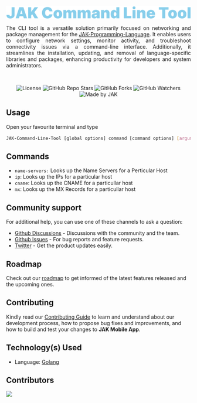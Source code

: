 <br />

<div align=center>

![Title](https://raw.githubusercontent.com/Jonak-Adipta-Kalita/JAK-Command-Line-Tool/main/assets/title.png)

</div>

<div align=justify>

The CLI tool is a versatile solution primarily focused on networking and package management for the [JAK-Programming-Language](https://github.com/Jonak-Adipta-Kalita/JAK-Programming-Language). It enables users to configure network settings, monitor activity, and troubleshoot connectivity issues via a command-line interface. Additionally, it streamlines the installation, updating, and removal of language-specific libraries and packages, enhancing productivity for developers and system administrators.

</div>

<br />

<div align=center>

![License](https://img.shields.io/github/license/Jonak-Adipta-Kalita/JAK-Command-Line-Tool?style=for-the-badge)
![GitHub Repo Stars](https://img.shields.io/github/stars/Jonak-Adipta-Kalita/JAK-Command-Line-Tool?style=for-the-badge)
![GitHub Forks](https://img.shields.io/github/forks/Jonak-Adipta-Kalita/JAK-Command-Line-Tool?style=for-the-badge)
![GitHub Watchers](https://img.shields.io/github/watchers/Jonak-Adipta-Kalita/JAK-Command-Line-Tool?style=for-the-badge)
![Made by JAK](https://img.shields.io/badge/BeastNight%20TV-Made%20by%20JAK-blue?style=for-the-badge)

</div>

## Usage

Open your favourite terminal and type

```bash
JAK-Command-Line-Tool [global options] command [command options] [arguments...]
```

## Commands

-   `name-servers:` Looks up the Name Servers for a Perticular Host
-   `ip`: Looks up the IPs for a particular host
-   `cname`: Looks up the CNAME for a particullar host
-   `mx`: Looks up the MX Records for a particullar host

## Community support

For additional help, you can use one of these channels to ask a question:

-   [Github Discussions](https://github.com/Jonak-Adipta-Kalita/JAK-Command-Line-Tool/discussions) - Discussions with the community and the team.
-   [Github Issues](https://github.com/Jonak-Adipta-Kalita/JAK-Command-Line-Tool/issues) - For bug reports and feature requests.
-   [Twitter](https://twitter.com/AdiptaJonak) - Get the product updates easily.

## Roadmap

Check out our [roadmap](https://github.com/users/Jonak-Adipta-Kalita/projects/14) to get informed of the latest features released and the upcoming ones.

## Contributing

Kindly read our [Contributing Guide](CONTRIBUTING.md) to learn and understand about our development process, how to propose bug fixes and improvements, and how to build and test your changes to **JAK Mobile App**.

## Technology(s) Used

-   Language: [Golang](https://golang.org/)

## Contributors

<a href = "https://github.com/Jonak-Adipta-Kalita/JAK-Command-Line-Tool/graphs/contributors">
	<img src = "https://contrib.rocks/image?repo=Jonak-Adipta-Kalita/JAK-Command-Line-Tool"/>
</a>
